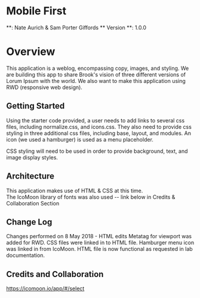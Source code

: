 # Mobile First

**: Nate Aurich & Sam Porter Giffords
** Version **: 1.0.0

# Overview
This application is a weblog, encompassing copy, images, and styling.  We are building this app to share Brook's vision of three different versions of Lorum Ipsum with the world.  We also want to make this application using RWD (responsive web design).

## Getting Started
Using the starter code provided, a user needs to add links to several css files, including normalize.css, and icons.css.  They also need to provide css styling in three additional css files, including base, layout, and modules.  An icon (we used a hamburger) is used as a menu placeholder.  

CSS styling will need to be used in order to provide background, text, and image display styles.  

## Architecture
This application makes use of HTML & CSS at this time.  
The IcoMoon library of fonts was also used -- link below in Credits & Collaboration Section

## Change Log
Changes performed on 8 May 2018 - HTML edits
Metatag for viewport was added for RWD.
CSS files were linked in to HTML file.
Hamburger menu icon was linked in from IcoMoon.
HTML file is now functional as requested in lab documentation.

## Credits and Collaboration
https://icomoon.io/app/#/select
